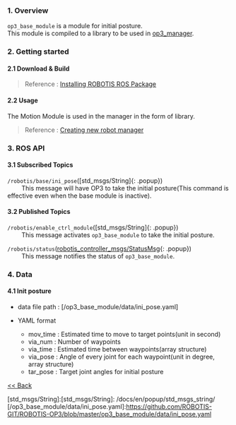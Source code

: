 ### 1. Overview  
`op3_base_module` is a module for initial posture.  
This module is compiled to a library to be used in [op3_manager].  


### 2. Getting started  
#### 2.1 Download & Build  
 > Reference : [Installing ROBOTIS ROS Package](OP3_Recovery_of_ROBOTIS_OP3#24_installation_robotis_ros_packages)    

#### 2.2 Usage  
The Motion Module is used in the manager in the form of library.  
> Reference : [Creating new robot manager]

### 3. ROS API  
#### 3.1 Subscribed Topics  
`/robotis/base/ini_pose`([std_msgs/String]{: .popup})  
&emsp;&emsp; This message will have OP3 to take the initial posture(This command is effective even when the base module is inactive).  


#### 3.2 Published Topics  
`/robotis/enable_ctrl_module`([std_msgs/String]{: .popup})  
&emsp;&emsp; This message activates `op3_base_module` to take the initial posture.  

`/robotis/status`([robotis_controller_msgs/StatusMsg]{: .popup})  
&emsp;&emsp; This message notifies the status of `op3_base_module`.  

### 4. Data  
#### 4.1 Init posture  

 - data file path : [/op3_base_module/data/ini_pose.yaml]  

 - YAML format
   - mov_time : Estimated time to move to target points(unit in second)  
   - via_num : Number of waypoints  
   - via_time : Estimated time between waypoints(array structure)   
   - via_pose : Angle of every joint for each waypoint(unit in degree, array structure)  
   - tar_pose : Target joint angles for initial posture

[&lt;&lt; Back](ROBOTIS-OP3-Modules.md)

[std_msgs/String]:[std_msgs/String]: /docs/en/popup/std_msgs_string/
[/op3_base_module/data/ini_pose.yaml]:https://github.com/ROBOTIS-GIT/ROBOTIS-OP3/blob/master/op3_base_module/data/ini_pose.yaml

[Creating new robot manager]:[Creating-new-robot-manager.md]

[op3_manager]:https://github.com/ROBOTIS-GIT/ROBOTIS-Documents/wiki/op3_manager
[robotis_controller_msgs/StatusMsg]:/docs/en/popup/StatusMsg.msg/
